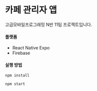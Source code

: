 # 카페 관리자 앱

고급모바일프로그래밍 N반 11팀 프로젝트입니다.

#### 플랫폼
- React Native Expo
- Firebase

#### 실행 방법
```
npm install
```
```
npm start
```
